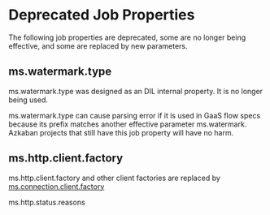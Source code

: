 # Deprecated Job Properties

The following job properties are deprecated, some are no longer being effective, 
and some are replaced by new parameters. 

## ms.watermark.type

ms.watermark.type was designed as an DIL internal property. It is no longer being used. 

ms.watermark.type can cause parsing error if it is used in GaaS flow specs because
its prefix matches another effective parameter ms.watermark. Azkaban projects that still 
have this job property will have no harm. 

## ms.http.client.factory

ms.http.client.factory and other client factories are replaced 
by [ms.connection.client.factory](https://github.com/linkedin/data-integration-library/blob/master/docs/parameters/ms.connection.client.factory.md)

ms.http.status.reasons